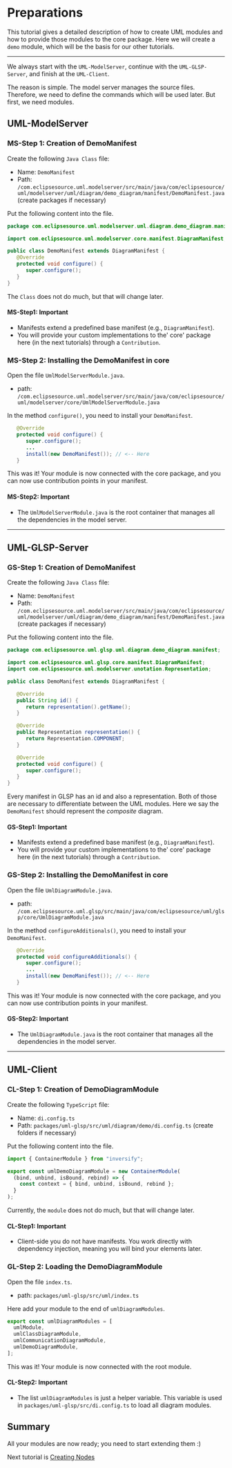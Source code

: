 # Preparations

This tutorial gives a detailed description of how to create UML modules and how to provide those modules to the core package. Here we will create a `demo` module, which will be the basis for our other tutorials.

---

We always start with the `UML-ModelServer`, continue with the `UML-GLSP-Server`, and finish at the `UML-Client`.

The reason is simple. The model server manages the source files. Therefore, we need to define the commands which will be used later. But first, we need modules.

## UML-ModelServer

### MS-Step 1: Creation of DemoManifest

Create the following `Java Class` file:

- Name: `DemoManifest`
- Path: `/com.eclipsesource.uml.modelserver/src/main/java/com/eclipsesource/uml/modelserver/uml/diagram/demo_diagram/manifest/DemoManifest.java` (create packages if necessary)

Put the following content into the file.

```java
package com.eclipsesource.uml.modelserver.uml.diagram.demo_diagram.manifest;

import com.eclipsesource.uml.modelserver.core.manifest.DiagramManifest;

public class DemoManifest extends DiagramManifest {
   @Override
   protected void configure() {
      super.configure();
   }
}
```

The `Class` does not do much, but that will change later.

#### MS-Step1: Important

- Manifests extend a predefined base manifest (e.g., `DiagramManifest`).
- You will provide your custom implementations to the' core' package here (in the next tutorials) through a `Contribution`.

### MS-Step 2: Installing the DemoManifest in core

Open the file `UmlModelServerModule.java`.

- path: `/com.eclipsesource.uml.modelserver/src/main/java/com/eclipsesource/uml/modelserver/core/UmlModelServerModule.java`

In the method `configure()`, you need to install your `DemoManifest`.

```java
   @Override
   protected void configure() {
      super.configure();
      ...
      install(new DemoManifest()); // <-- Here
   }
```

This was it! Your module is now connected with the core package, and you can now use contribution points in your manifest.

#### MS-Step2: Important

- The `UmlModelServerModule.java` is the root container that manages all the dependencies in the model server.

---

## UML-GLSP-Server

### GS-Step 1: Creation of DemoManifest

Create the following `Java Class` file:

- Name: `DemoManifest`
- Path: `/com.eclipsesource.uml.modelserver/src/main/java/com/eclipsesource/uml/modelserver/uml/diagram/demo_diagram/manifest/DemoManifest.java` (create packages if necessary)

Put the following content into the file.

```java
package com.eclipsesource.uml.glsp.uml.diagram.demo_diagram.manifest;

import com.eclipsesource.uml.glsp.core.manifest.DiagramManifest;
import com.eclipsesource.uml.modelserver.unotation.Representation;

public class DemoManifest extends DiagramManifest {

   @Override
   public String id() {
      return representation().getName();
   }

   @Override
   public Representation representation() {
      return Representation.COMPONENT;
   }

   @Override
   protected void configure() {
      super.configure();
   }
}
```

Every manifest in GLSP has an id and also a representation. Both of those are necessary to differentiate between the UML modules. Here we say the `DemoManifest` should represent the _composite_ diagram.

#### GS-Step1: Important

- Manifests extend a predefined base manifest (e.g., `DiagramManifest`).
- You will provide your custom implementations to the' core' package here (in the next tutorials) through a `Contribution`.

### GS-Step 2: Installing the DemoManifest in core

Open the file `UmlDiagramModule.java`.

- path: `/com.eclipsesource.uml.glsp/src/main/java/com/eclipsesource/uml/glsp/core/UmlDiagramModule.java`

In the method `configureAdditionals()`, you need to install your `DemoManifest`.

```java
   @Override
   protected void configureAdditionals() {
      super.configure();
      ...
      install(new DemoManifest()); // <-- Here
   }
```

This was it! Your module is now connected with the core package, and you can now use contribution points in your manifest.

#### GS-Step2: Important

- The `UmlDiagramModule.java` is the root container that manages all the dependencies in the model server.

---

## UML-Client

### CL-Step 1: Creation of DemoDiagramModule

Create the following `TypeScript` file:

- Name: `di.config.ts`
- Path: `packages/uml-glsp/src/uml/diagram/demo/di.config.ts` (create folders if necessary)

Put the following content into the file.

```ts
import { ContainerModule } from "inversify";

export const umlDemoDiagramModule = new ContainerModule(
  (bind, unbind, isBound, rebind) => {
    const context = { bind, unbind, isBound, rebind };
  }
);
```

Currently, the `module` does not do much, but that will change later.

#### CL-Step1: Important

- Client-side you do not have manifests. You work directly with dependency injection, meaning you will bind your elements later.

### GL-Step 2: Loading the DemoDiagramModule

Open the file `index.ts`.

- path: `packages/uml-glsp/src/uml/index.ts`

Here add your module to the end of `umlDiagramModules`.

```ts
export const umlDiagramModules = [
  umlModule,
  umlClassDiagramModule,
  umlCommunicationDiagramModule,
  umlDemoDiagramModule,
];
```

This was it! Your module is now connected with the root module.

#### CL-Step2: Important

- The list `umlDiagramModules` is just a helper variable. This variable is used in `packages/uml-glsp/src/di.config.ts` to load all diagram modules.

## Summary

All your modules are now ready; you need to start extending them :)

Next tutorial is [Creating Nodes](./1_CreatingNodes.md)
